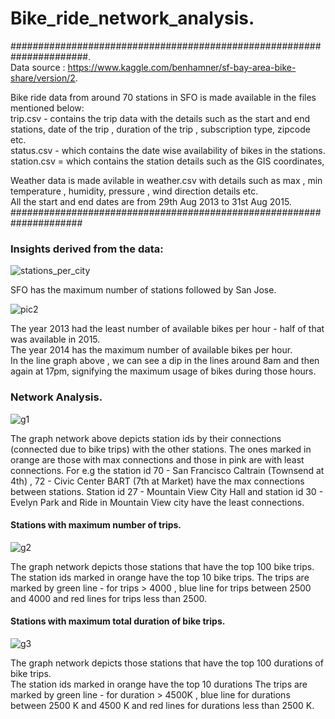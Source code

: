 # Bike_ride_network_analysis. 
######################################################################.      
Data source : https://www.kaggle.com/benhamner/sf-bay-area-bike-share/version/2.   

Bike ride data from around 70 stations in SFO is made available in the files mentioned below:  
trip.csv - contains the trip data with the details such as the start and end stations, date of the trip , duration of the trip , subscription type, zipcode etc.    
status.csv - which contains the date wise availability of bikes in the stations.     
station.csv = which contains the station details such as the GIS coordinates, 
  
Weather data is made avilable in weather.csv with details such as max , min temperature , humidity, pressure , wind direction details etc.  
All the start and end dates are from 29th Aug 2013 to 31st Aug 2015.  
#####################################################################

### Insights derived from the data:  
![stations_per_city](https://user-images.githubusercontent.com/20832632/132625104-7fdbe93a-6c27-42ed-8528-d7ffd6152b87.png)

SFO has the maximum number of stations followed by San Jose.

![pic2](https://user-images.githubusercontent.com/20832632/132631600-6dcaf44e-7a10-482d-865e-59dae384e044.png)

The year 2013 had the least number of available bikes per hour - half of that was available in 2015.  
The year 2014 has the maximum number of available bikes per hour.    
In the line graph above , we can see a dip in the lines around 8am and then again at 17pm, signifying the maximum usage of bikes during those hours.  

### Network Analysis.  

![g1](https://user-images.githubusercontent.com/20832632/132632471-b797e196-afd8-4419-98c1-506c4ca94bd3.png)

The graph network above depicts station ids by their connections (connected due to bike trips) with the other stations. The ones marked in orange are those with max connections and those in pink are with least connections. For e.g the station id 70 - San Francisco Caltrain (Townsend at 4th)	, 72 - Civic Center BART (7th at Market) have the max connections between stations. Station id 27 - Mountain View City Hall and station id 30 - Evelyn Park and Ride	in Mountain View city have the least connections.  

#### Stations with maximum number of trips.  

![g2](https://user-images.githubusercontent.com/20832632/132704347-2b62c931-0f63-44de-864e-1731750b63fe.png)

The graph network depicts those stations that have the top 100 bike trips.  
The station ids marked in orange have the top 10 bike trips.
The trips are marked by green line - for trips > 4000 , blue line for trips between 2500 and 4000  and red lines for trips less than 2500.  

#### Stations with maximum total duration of bike trips.

![g3](https://user-images.githubusercontent.com/20832632/132710884-5b9e395d-708a-4ba0-bac1-df54693bf180.png)

The graph network depicts those stations that have the top 100 durations of bike trips.  
The station ids marked in orange have the top 10 durations
The trips are marked by green line - for duration  > 4500K  , blue line for durations between 2500 K and 4500 K   and red lines for durations less than 2500 K.  
